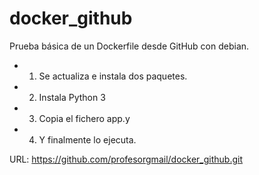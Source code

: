 # docker_github
Prueba básica de un Dockerfile desde GitHub con debian.
* 1) Se actualiza e instala dos paquetes.
* 2) Instala Python 3
* 3) Copia el fichero app.y
* 4) Y finalmente lo ejecuta.

URL: https://github.com/profesorgmail/docker_github.git